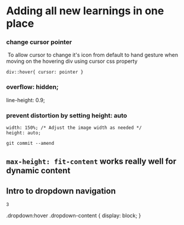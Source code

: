 # Adding all new learnings in one place

### change cursor pointer
![]()
To allow cursor to change it's icon from default to hand gesture when moving on the hovering div using cursor css property

`
div::hover{
    cursor: pointer
}
`


    
### overflow: hidden;
line-height: 0.9;


### prevent distortion by setting height: auto
    width: 150%; /* Adjust the image width as needed */
    height: auto;

`git commit --amend`


## `max-height: fit-content` works really well for dynamic content

## Intro to dropdown navigation
<sup>3</sup>

.dropdown:hover .dropdown-content {
    display: block;
}